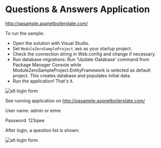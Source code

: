 # Questions & Answers Application

http://qasample.aspnetboilerplate.com/

To run the sample:

- Open the solution with Visual Studio.
- Set `ModuleZeroSampleProject.Web` as your startup project.
- Check the connection string in Web.config and change if necessary.
- Run database migrations: Run 'Update-Database' command from Package Manager Console while ModuleZeroSampleProject.EntityFramework is selected as default project. This creates database and populates initial data.
- Run the application! That's it. 
 
![alt login form](https://raw.githubusercontent.com/aspnetboilerplate/questions-answers/master/doc/login-form.png)

See running application on http://qasample.aspnetboilerplate.com/

User name: admin or emre

Password: 123qwe

After login, a question list is shown:

![alt login form](https://raw.githubusercontent.com/aspnetboilerplate/questions-answers/master/doc/question-list.png)
